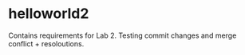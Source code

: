 # helloworld2

Contains requirements for Lab 2. Testing commit changes and merge conflict + resoloutions.
